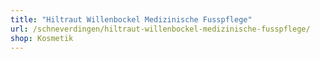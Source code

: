 ```yaml
---
title: "Hiltraut Willenbockel Medizinische Fusspflege"
url: /schneverdingen/hiltraut-willenbockel-medizinische-fusspflege/
shop: Kosmetik
---
```

